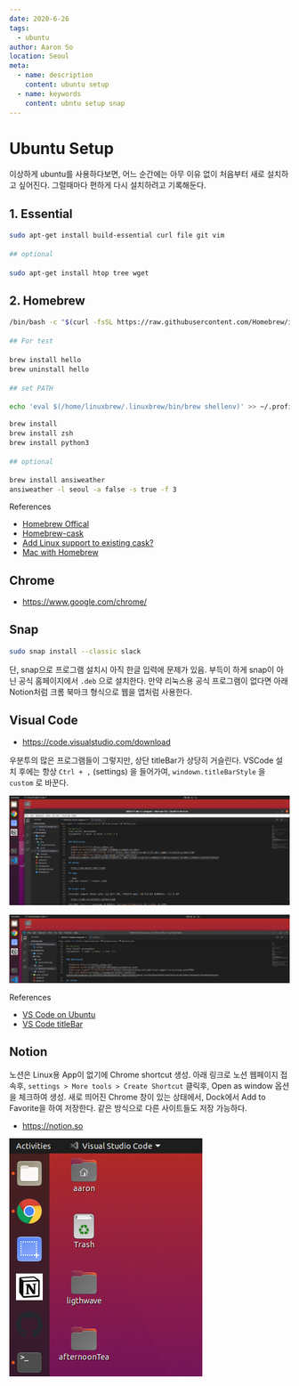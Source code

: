 ```yaml
---
date: 2020-6-26
tags:
  - ubuntu
author: Aaron So
location: Seoul
meta:
  - name: description
    content: ubuntu setup
  - name: keywords
    content: ubntu setup snap
---
```


# Ubuntu Setup

이상하게 ubuntu를 사용하다보면, 어느 순간에는 아무 이유 없이 처음부터 새로 설치하고 싶어진다. 그럴때마다 편하게 다시 설치하려고 기록해둔다.

## 1. Essential

```bash
sudo apt-get install build-essential curl file git vim

## optional

sudo apt-get install htop tree wget
```

## 2. Homebrew

```bash
/bin/bash -c "$(curl -fsSL https://raw.githubusercontent.com/Homebrew/install/master/install.sh)"

## For test

brew install hello
brew uninstall hello

## set PATH

echo 'eval $(/home/linuxbrew/.linuxbrew/bin/brew shellenv)' >> ~/.profile
```

```bash
brew install
brew install zsh
brew install python3

## optional

brew install ansiweather
ansiweather -l seoul -a false -s true -f 3
```

References

- [Homebrew Offical](!https://brew.sh/)
- [Homebrew-cask](!https://github.com/Homebrew/homebrew-cask)
- [Add Linux support to existing cask?](!https://discourse.brew.sh/t/add-linux-support-to-existing-cask/5766)
- [Mac with Homebrew](!https://youngmind.tistory.com/entry/%EB%82%B4%EA%B0%80-%EC%84%A4%EC%B9%98%ED%95%9C-%EB%A7%A5%EC%9A%A9-%EC%96%B4%ED%94%8C%EB%A6%AC%EC%BC%80%EC%9D%B4%EC%85%98%EB%93%A4)

## Chrome

- <https://www.google.com/chrome/>

## Snap

```bash
sudo snap install --classic slack
```

단, snap으로 프로그램 설치시 아직 한글 입력에 문제가 있음. 부득이 하게 snap이 아닌 공식 홈페이지에서 `.deb` 으로 설치한다. 만약 리눅스용 공식 프로그램이 없다면 아래 Notion처럼 크롬 북마크 형식으로 웹을 앱처럼 사용한다.

## Visual Code

- <https://code.visualstudio.com/download>

우분투의 많은 프로그램들이 그렇지만, 상단 titleBar가 상당히 거슬린다. VSCode 설치 후에는 항상 `Ctrl + ,` (settings) 을 들어가여, `windown.titleBarStyle` 을 `custom` 로 바꾼다.

![VSCode with titleBar](../_img/with-titleBar.png)

![VSCode without titleBar](../_img/Without-titlebar.png)

References

- [VS Code on Ubuntu](!https://gist.github.com/philoskim/a79440bd51ae40f04a4d7cafa472caf1)
- [VS Code titleBar](!https://www.reddit.com/r/vscode/comments/9624id/how_did_i_not_know_about_this_setting_its/)

## Notion

노션은 Linux용 App이 없기에 Chrome shortcut 생성. 아래 링크로 노션 웹페이지 접속후, `settings > More tools > Create Shortcut` 클릭후, Open as window 옵션을 체크하여 생성. 새로 띄어진 Chrome 창이 있는 상태에서, Dock에서 Add to Favorite을 하여 저장한다. 같은 방식으로 다른 사이트들도 저장 가능하다.

- <https://notion.so>

![Ubuntu Dock](../_img/ubuntu-dock.png)
